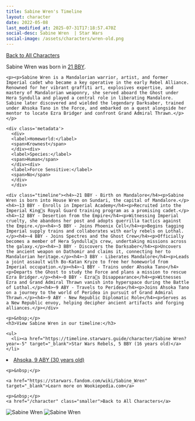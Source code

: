 ```yaml
---
title: Sabine Wren's Timeline
layout: character
date: 2022-05-08
last_modified_at: 2025-07-31T17:18:57.470Z
social-desc: Sabine Wren  | Star Wars
social-image: /assets/characters/wren-old.png
---
```

<a href="/character" class="smaller">Back to All Characters</a>

<div class="character-profile container">
  <div class="col-10">
    <p>
    Sabine Wren             was born in <a href="https://timeline.starwars.guide/character/Sabine Wren?year=-21" target="_blank">21 BBY</a>.
    </p>

    <p><p>Sabine Wren is a Mandalorian warrior, artist, and former Imperial cadet who became a key operative in the early Rebel Alliance. Renowned for her vibrant graffiti art, explosives expertise, and mastery of Mandalorian weaponry, she served aboard the Ghost under Hera Syndulla and played a central role in liberating Mandalore. Sabine later discovered and wielded the legendary Darksaber, trained under Ahsoka Tano in the Force, and embarked on a quest alongside her mentor to locate Ezra Bridger and confront Grand Admiral Thrawn.</p></p>
    
    <div class='metadata'>
      <div>
      <label>Homeworld:</label>
      <span>Krownest</span>
      </div><div>
      <label>Species:</label>
      <span>Human</span>
      </div><div>
      <label>Force Sensitive:</label>
      <span>No</span>
      </div>
      </div>

    <div class="timeline"><h4>~21 BBY - Birth on Mandalore</h4><p>Sabine Wren is born into House Wren on Sundari, the capital of Mandalore.</p><h4>~13 BBY - Enrolls in Imperial Academy</h4><p>Recruited into the Imperial Kings Royal Guard training program as a promising cadet.</p><h4>~12 BBY - Desertion from the Empire</h4><p>Witnessing Imperial cruelty, she abandons her post and adopts guerrilla tactics against the Empire.</p><h4>~5 BBY - Joins Phoenix Cell</h4><p>Begins tagging Imperial supply trains and collaborates with early rebels on Lothal.</p><h4>~4 BBY - Joins Spectres and the Ghost Crew</h4><p>Officially becomes a member of Hera Syndullas crew, undertaking missions across the galaxy.</p><h4>~3 BBY - Discovers the Darksaber</h4><p>Uncovers the ancient weapon on Dathomir and claims it, connecting her to Mandalorian heritage.</p><h4>~3 BBY - Liberates Mandalore</h4><p>Leads a joint assault with Bo-Katan Kryze to free her homeworld from Imperial occupation.</p><h4>~1 BBY - Trains under Ahsoka Tano</h4><p>Departs the Ghost to study the Force and plans a mission to rescue Ezra Bridger.</p><h4>~0 BBY - Ezras Disappearance</h4><p>Witnesses Ezra and Grand Admiral Thrawn vanish into hyperspace during the Battle of Lothal.</p><h4>~9 ABY - Travels to Peridea</h4><p>Joins Ahsoka Tano on a journey to the world of Peridea in pursuit of Grand Admiral Thrawn.</p><h4>~9 ABY - New Republic Diplomatic Role</h4><p>Serves as a New Republic envoy, helping decipher ancient artifacts and forging alliances.</p></div>
    
    <p>&nbsp;</p>
    <h3>View Sabine Wren in our timeline:</h3>

    <ul>
      <li><a href="https://timeline.starwars.guide/character/Sabine Wren?year=-5" target="_blank">Star Wars Rebels, 5 BBY (16 years old)</a></li>
  <li><a href="https://timeline.starwars.guide/character/Sabine Wren?year=9" target="_blank">Ahsoka, 9 ABY (30 years old)</a></li>
    </ul>

    <p>&nbsp;</p>

    <a href="https://starwars.fandom.com/wiki/Sabine_Wren" target="_blank">Learn more on Wookiepedia.com</a>

    <p>&nbsp;</p>
    <a href="/character" class="smaller">Back to All Characters</a>
  </div>
  <div class="character_image col-2">
    <img src="https://timeline.starwars.guide//images/wren-old.png" alt="Sabine Wren" />
    <img src="https://timeline.starwars.guide//images/wren.png" alt="Sabine Wren" />
    <script async src="https://pagead2.googlesyndication.com/pagead/js/adsbygoogle.js?client=ca-pub-6056590143595280"
        crossorigin="anonymous"></script>
    <!-- starwars character -->
    <ins class="adsbygoogle"
        style="display:block; min-height: 280px; width: 100%;"
        data-ad-client="ca-pub-6056590143595280"
        data-ad-slot="1622037034"
        data-ad-format="auto"
        data-full-width-responsive="true"></ins>
    <script>
        (adsbygoogle = window.adsbygoogle || []).push({});
    </script>
  </div>
</div>
